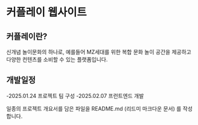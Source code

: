# 커플레이 웹사이트

## 커플레이란?
신개념 놀이문화의 하나로, 예를들어 MZ세대를 위한 복합 문화 놀이 공간을 제공하고 다양한 컨텐츠를 소비할 수 있는 플랫폼입니다.

## 개발일정
 -2025.01.24 프로젝트 팀 구성
 -2025.02.07 프런트엔드 개발

 일종의 프로젝트 개요서를 담은 파일을
 README.md (리드미 마크다운 문서) 를 작성합니다.

 